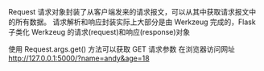 Request 请求对象封装了从客户端发来的请求报文，可以从其中获取请求报文中的所有数据。
请求解析和响应封装实际上大部分是由 Werkzeug 完成的，Flask 子类化 Werkzeug 的请求(request)和响应(response)对象

使用 Request.args.get() 方法可以获取 GET 请求参数
在浏览器访问网址 
    http://127.0.0.1:5000/?name=andy&age=18
